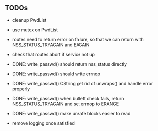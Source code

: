TODOs
-----

- cleanup PwdList
- use mutex on PwdList

- routes need to return error on failure, so that we can return with NSS_STATUS_TRYAGAIN and EAGAIN
- check that routes abort if service not up

- DONE: write_passwd() should return nss_status directly
- DONE: write_passwd() should write errnop
- DONE: write_passwd() CString get rid of unwraps() and handle error properly
- DONE: write_passwd() when bufleft check fails, return NSS_STATUS_TRYAGAIN and set errnop to ERANGE
- DONE: write_passwd() make unsafe blocks easier to read

- remove logging once satisfied
